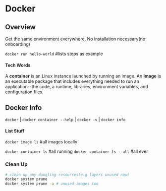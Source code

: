 # Docker

## Overview

Get the same environment everywhere. No installation necessary(no onboarding)

`docker run hello-world` #lists steps as example

#### Tech Words

A **container** is an Linux instance launched by running an image. An **image** is an executable package that includes everything needed to run an application--the code, a runtime, libraries, environment variables, and configuration files.

## Docker Info

`docker` | `docker container --help` | `docker -v` | `docker info`

#### List Stuff

`docker image ls` #all images locally

`docker container ls` #all running 
`docker container ls --all` #all ever

### Clean Up

```bash
# clean up any dangling resources(e.g layers unused now)
docker system prune
docker system prune -a # unused images too
```